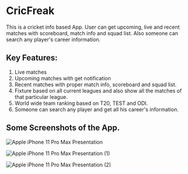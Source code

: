 # CricFreak
 This is a cricket info based App. User can get upcoming, live and recent matches with scoreboard, match info and squad list. Also someone can search any player's career information.

## Key Features:
1. Live matches
2. Upcoming matches with get notification
3. Recent matches with proper match info, scoreboard and squad list.
4. Fixture based on all current leagues and also show all the matches of that particular league.
5. World wide team ranking based on T20, TEST and ODI.
6. Someone can search any player and get all his career's information.


## Some Screenshots of the App.

![Apple iPhone 11 Pro Max Presentation](https://user-images.githubusercontent.com/31996183/221509221-b403153b-5a9b-4199-baa1-feccba9c3f95.png)

![Apple iPhone 11 Pro Max Presentation (1)](https://user-images.githubusercontent.com/31996183/221511661-4828619e-1312-486d-a48c-4b0f3eb34a24.png)

![Apple iPhone 11 Pro Max Presentation (2)](https://user-images.githubusercontent.com/31996183/221511985-6caa504d-b571-428a-9760-d62141d0425e.png)




